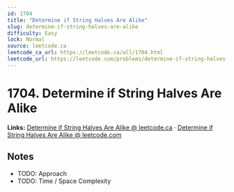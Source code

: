 ```yaml
--- 
id: 1704
title: "Determine if String Halves Are Alike"
slug: determine-if-string-halves-are-alike
difficulty: Easy
lock: Normal
source: leetcode.ca
leetcode_ca_url: https://leetcode.ca/all/1704.html
leetcode_url: https://leetcode.com/problems/determine-if-string-halves-are-alike/
---
```


# 1704. Determine if String Halves Are Alike

**Links:** [Determine if String Halves Are Alike @ leetcode.ca](https://leetcode.ca/all/1704.html) · [Determine if String Halves Are Alike @ leetcode.com](https://leetcode.com/problems/determine-if-string-halves-are-alike/)

## Notes
- TODO: Approach
- TODO: Time / Space Complexity
